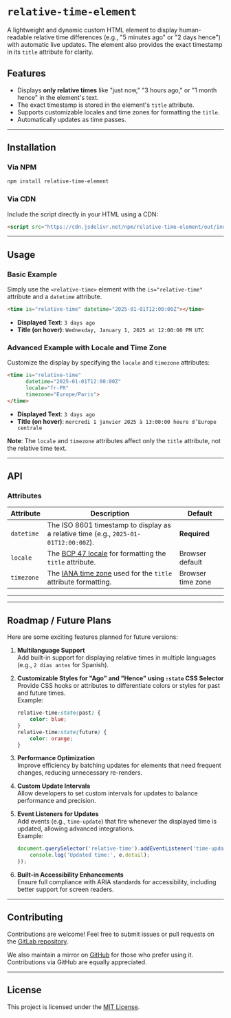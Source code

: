# `relative-time-element`

A lightweight and dynamic custom HTML element to display human-readable relative time differences (e.g., "5 minutes ago" or "2 days hence") with automatic live updates. The element also provides the exact timestamp in its `title` attribute for clarity.

## Features
- Displays **only relative times** like "just now," "3 hours ago," or "1 month hence" in the element's text.
- The exact timestamp is stored in the element's `title` attribute.
- Supports customizable locales and time zones for formatting the `title`.
- Automatically updates as time passes.

---

## Installation

### Via NPM
```bash
npm install relative-time-element
```

### Via CDN
Include the script directly in your HTML using a CDN:
```html
<script src="https://cdn.jsdelivr.net/npm/relative-time-element/out/index.js"></script>
```

---

## Usage

### Basic Example
Simply use the `<relative-time>` element with the `is="relative-time"` attribute and a `datetime` attribute.

```html
<time is="relative-time" datetime="2025-01-01T12:00:00Z"></time>
```

- **Displayed Text**: `3 days ago`
- **Title (on hover)**: `Wednesday, January 1, 2025 at 12:00:00 PM UTC`

### Advanced Example with Locale and Time Zone
Customize the display by specifying the `locale` and `timezone` attributes:

```html
<time is="relative-time" 
      datetime="2025-01-01T12:00:00Z" 
      locale="fr-FR" 
      timezone="Europe/Paris">
</time>
```

- **Displayed Text**: `3 days ago`
- **Title (on hover)**: `mercredi 1 janvier 2025 à 13:00:00 heure d’Europe centrale`

**Note**: The `locale` and `timezone` attributes affect only the `title` attribute, not the relative time text.

---

## API

### Attributes
| Attribute  | Description                                                                                     | Default           |
|------------|-------------------------------------------------------------------------------------------------|-------------------|
| `datetime` | The ISO 8601 timestamp to display as a relative time (e.g., `2025-01-01T12:00:00Z`).            | **Required**      |
| `locale`   | The [BCP 47 locale][BCP47] for formatting the `title` attribute.                                | Browser default   |
| `timezone` | The [IANA time zone][IANA] used for the `title` attribute formatting.                           | Browser time zone |

[BCP47]: https://en.wikipedia.org/wiki/IETF_language_tag
[IANA]: https://en.wikipedia.org/wiki/List_of_tz_database_time_zones
---
---

## Roadmap / Future Plans

Here are some exciting features planned for future versions:

1. **Multilanguage Support**  
   Add built-in support for displaying relative times in multiple languages (e.g., `2 días antes` for Spanish).

2. **Customizable Styles for "Ago" and "Hence" using `:state` CSS Selector**  
   Provide CSS hooks or attributes to differentiate colors or styles for past and future times.  
   Example:  
   ```css
   relative-time:state(past) {
       color: blue;
   }
   relative-time:state(future) {
       color: orange;
   }
   ```

3. **Performance Optimization**  
   Improve efficiency by batching updates for elements that need frequent changes, reducing unnecessary re-renders.

4. **Custom Update Intervals**  
   Allow developers to set custom intervals for updates to balance performance and precision.

5. **Event Listeners for Updates**  
   Add events (e.g., `time-update`) that fire whenever the displayed time is updated, allowing advanced integrations.  
   Example:  
   ```javascript
   document.querySelector('relative-time').addEventListener('time-update', (e) => {
       console.log('Updated time:', e.detail);
   });
   ```

6. **Built-in Accessibility Enhancements**  
   Ensure full compliance with ARIA standards for accessibility, including better support for screen readers.

---

## Contributing

Contributions are welcome! Feel free to submit issues or pull requests on the [GitLab repository](https://gitlab.com/DaniBr/relative-time-element).  

We also maintain a mirror on [GitHub](https://github.com/DaniBr/relative-time-element) for those who prefer using it. Contributions via GitHub are equally appreciated.  

---

## License

This project is licensed under the [MIT License](LICENSE).
